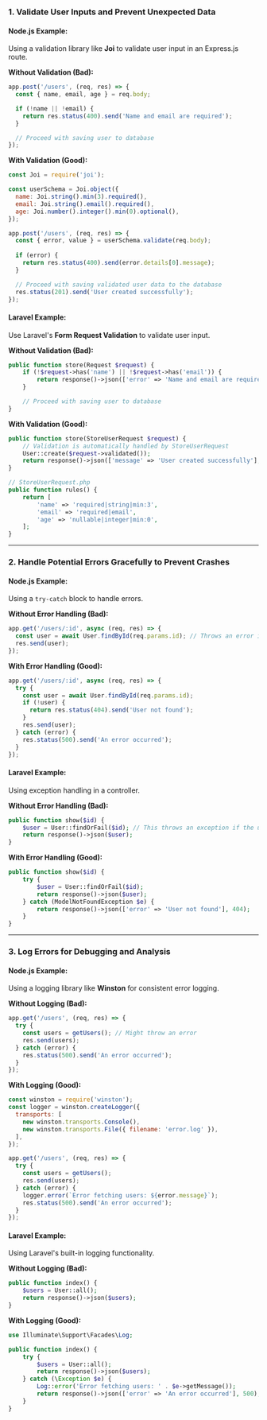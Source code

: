
### **1. Validate User Inputs and Prevent Unexpected Data**

#### **Node.js Example:**
Using a validation library like **Joi** to validate user input in an Express.js route.

**Without Validation (Bad):**
```javascript
app.post('/users', (req, res) => {
  const { name, email, age } = req.body;

  if (!name || !email) {
    return res.status(400).send('Name and email are required');
  }

  // Proceed with saving user to database
});
```

**With Validation (Good):**
```javascript
const Joi = require('joi');

const userSchema = Joi.object({
  name: Joi.string().min(3).required(),
  email: Joi.string().email().required(),
  age: Joi.number().integer().min(0).optional(),
});

app.post('/users', (req, res) => {
  const { error, value } = userSchema.validate(req.body);
  
  if (error) {
    return res.status(400).send(error.details[0].message);
  }

  // Proceed with saving validated user data to the database
  res.status(201).send('User created successfully');
});
```

#### **Laravel Example:**
Use Laravel's **Form Request Validation** to validate user input.

**Without Validation (Bad):**
```php
public function store(Request $request) {
    if (!$request->has('name') || !$request->has('email')) {
        return response()->json(['error' => 'Name and email are required'], 400);
    }

    // Proceed with saving user to database
}
```

**With Validation (Good):**
```php
public function store(StoreUserRequest $request) {
    // Validation is automatically handled by StoreUserRequest
    User::create($request->validated());
    return response()->json(['message' => 'User created successfully'], 201);
}

// StoreUserRequest.php
public function rules() {
    return [
        'name' => 'required|string|min:3',
        'email' => 'required|email',
        'age' => 'nullable|integer|min:0',
    ];
}
```

---

### **2. Handle Potential Errors Gracefully to Prevent Crashes**

#### **Node.js Example:**
Using a `try-catch` block to handle errors.

**Without Error Handling (Bad):**
```javascript
app.get('/users/:id', async (req, res) => {
  const user = await User.findById(req.params.id); // Throws an error if user not found
  res.send(user);
});
```

**With Error Handling (Good):**
```javascript
app.get('/users/:id', async (req, res) => {
  try {
    const user = await User.findById(req.params.id);
    if (!user) {
      return res.status(404).send('User not found');
    }
    res.send(user);
  } catch (error) {
    res.status(500).send('An error occurred');
  }
});
```

#### **Laravel Example:**
Using exception handling in a controller.

**Without Error Handling (Bad):**
```php
public function show($id) {
    $user = User::findOrFail($id); // This throws an exception if the user is not found
    return response()->json($user);
}
```

**With Error Handling (Good):**
```php
public function show($id) {
    try {
        $user = User::findOrFail($id);
        return response()->json($user);
    } catch (ModelNotFoundException $e) {
        return response()->json(['error' => 'User not found'], 404);
    }
}
```

---

### **3. Log Errors for Debugging and Analysis**

#### **Node.js Example:**
Using a logging library like **Winston** for consistent error logging.

**Without Logging (Bad):**
```javascript
app.get('/users', (req, res) => {
  try {
    const users = getUsers(); // Might throw an error
    res.send(users);
  } catch (error) {
    res.status(500).send('An error occurred');
  }
});
```

**With Logging (Good):**
```javascript
const winston = require('winston');
const logger = winston.createLogger({
  transports: [
    new winston.transports.Console(),
    new winston.transports.File({ filename: 'error.log' }),
  ],
});

app.get('/users', (req, res) => {
  try {
    const users = getUsers();
    res.send(users);
  } catch (error) {
    logger.error(`Error fetching users: ${error.message}`);
    res.status(500).send('An error occurred');
  }
});
```

#### **Laravel Example:**
Using Laravel's built-in logging functionality.

**Without Logging (Bad):**
```php
public function index() {
    $users = User::all();
    return response()->json($users);
}
```

**With Logging (Good):**
```php
use Illuminate\Support\Facades\Log;

public function index() {
    try {
        $users = User::all();
        return response()->json($users);
    } catch (\Exception $e) {
        Log::error('Error fetching users: ' . $e->getMessage());
        return response()->json(['error' => 'An error occurred'], 500);
    }
}
```
